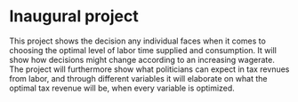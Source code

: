 # Inaugural project

This project shows the decision any individual faces when it comes to choosing the optimal level of labor time supplied and consumption. It will show how decisions might change according to an increasing wagerate. The project will furthermore show what politicians can expect in tax revnues from labor, and through different variables it will elaborate on what the optimal tax revenue will be, when every variable is optimized.
